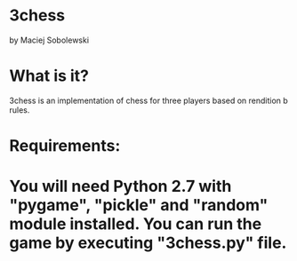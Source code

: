 3chess
======
by Maciej Sobolewski


What is it?
======
3chess is an implementation of chess for three players based on rendition b rules. 


Requirements:
======
You will need Python 2.7 with "pygame", "pickle" and "random" module installed. You can run the game by executing "3chess.py" file.
=======

